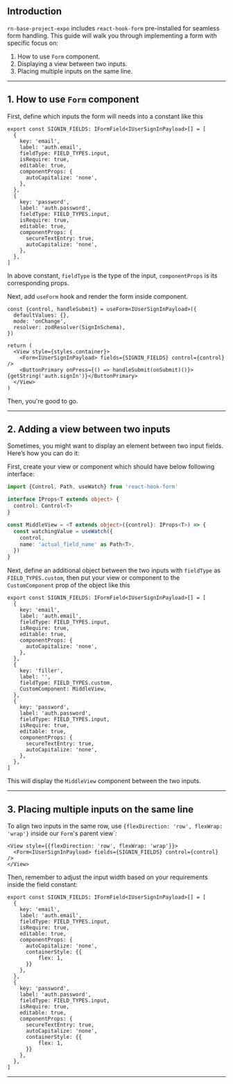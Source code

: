 ## Introduction

`rn-base-project-expo` includes `react-hook-form` pre-installed for seamless form handling. This guide will walk you through implementing a form with specific focus on:

1. How to use `Form` component.
2. Displaying a view between two inputs.
3. Placing multiple inputs on the same line.

---

## 1. How to use `Form` component

First, define which inputs the form will needs into a constant like this

```tsx
export const SIGNIN_FIELDS: IFormField<IUserSignInPayload>[] = [
  {
    key: 'email',
    label: 'auth.email',
    fieldType: FIELD_TYPES.input,
    isRequire: true,
    editable: true,
    componentProps: {
      autoCapitalize: 'none',
    },
  },
  {
    key: 'password',
    label: 'auth.password',
    fieldType: FIELD_TYPES.input,
    isRequire: true,
    editable: true,
    componentProps: {
      secureTextEntry: true,
      autoCapitalize: 'none',
    },
  },
]
```

In above constant, `fieldType` is the type of the input, `componentProps` is its corresponding props.

Next, add `useForm` hook and render the form inside component.

```tsx
const {control, handleSubmit} = useForm<IUserSignInPayload>({
  defaultValues: {},
  mode: 'onChange',
  resolver: zodResolver(SignInSchema),
})

return (
  <View style={styles.container}>
    <Form<IUserSignInPayload> fields={SIGNIN_FIELDS} control={control} />
    <ButtonPrimary onPress={() => handleSubmit(onSubmit)()}>{getString('auth.signIn')}</ButtonPrimary>
  </View>
)
```

Then, you're good to go.

---

## 2. Adding a view between two inputs

Sometimes, you might want to display an element between two input fields. Here’s how you can do it:

First, create your view or component which should have below following interface:

```typescript
import {Control, Path, useWatch} from 'react-hook-form'

interface IProps<T extends object> {
  control: Control<T>
}

const MiddleView = <T extends object>({control}: IProps<T>) => {
  const watchingValue = useWatch({
    control,
    name: 'actual_field_name' as Path<T>,
  })
}
```

Next, define an additional object between the two inputs with `fieldType` as `FIELD_TYPES.custom`, then put your view or component to the `CustomComponent` prop of the object like this

```tsx
export const SIGNIN_FIELDS: IFormField<IUserSignInPayload>[] = [
  {
    key: 'email',
    label: 'auth.email',
    fieldType: FIELD_TYPES.input,
    isRequire: true,
    editable: true,
    componentProps: {
      autoCapitalize: 'none',
    },
  },
  {
    key: 'filler',
    label: '',
    fieldType: FIELD_TYPES.custom,
    CustomComponent: MiddleView,
  },
  {
    key: 'password',
    label: 'auth.password',
    fieldType: FIELD_TYPES.input,
    isRequire: true,
    editable: true,
    componentProps: {
      secureTextEntry: true,
      autoCapitalize: 'none',
    },
  },
]
```

This will display the `MiddleView` component between the two inputs.

---

## 3. Placing multiple inputs on the same line

To align two inputs in the same row, use `{flexDirection: 'row', flexWrap: 'wrap'}` inside our `Form`'s parent view`:

```tsx
<View style={{flexDirection: 'row', flexWrap: 'wrap'}}>
  <Form<IUserSignInPayload> fields={SIGNIN_FIELDS} control={control} />
</View>
```

Then, remember to adjust the input width based on your requirements inside the field constant:

```tsx
export const SIGNIN_FIELDS: IFormField<IUserSignInPayload>[] = [
  {
    key: 'email',
    label: 'auth.email',
    fieldType: FIELD_TYPES.input,
    isRequire: true,
    editable: true,
    componentProps: {
      autoCapitalize: 'none',
      containerStyle: {{
          flex: 1,
      }}
    },
  },
  {
    key: 'password',
    label: 'auth.password',
    fieldType: FIELD_TYPES.input,
    isRequire: true,
    editable: true,
    componentProps: {
      secureTextEntry: true,
      autoCapitalize: 'none',
      containerStyle: {{
          flex: 1,
      }}
    },
  },
]
```

---
